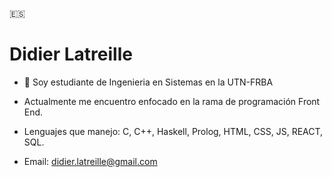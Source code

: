 🇪🇸

<h1>Didier Latreille</h1>

- 👋 Soy estudiante de Ingenieria en Sistemas en la UTN-FRBA

- Actualmente me encuentro enfocado en la rama de programación Front End.

- Lenguajes que manejo: C, C++, Haskell, Prolog, HTML, CSS, JS, REACT, SQL.

- Email: didier.latreille@gmail.com
